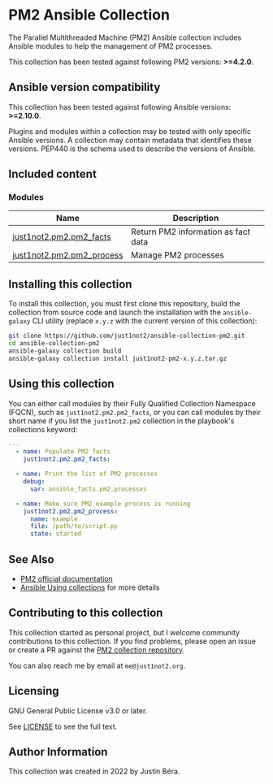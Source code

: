 # PM2 Ansible Collection

The Parallel Multithreaded Machine (PM2) Ansible collection includes Ansible modules to help the management of PM2 processes.

This collection has been tested against following PM2 versions: **>=4.2.0**.


## Ansible version compatibility

This collection has been tested against following Ansible versions: **>=2.10.0**.

Plugins and modules within a collection may be tested with only specific Ansible versions.
A collection may contain metadata that identifies these versions.
PEP440 is the schema used to describe the versions of Ansible.


## Included content

### Modules
Name | Description
--- | ---
[just1not2.pm2.pm2_facts](./docs/pm2_facts_module.rst)|Return PM2 information as fact data
[just1not2.pm2.pm2_process](./pm2_process_module.rst)|Manage PM2 processes


## Installing this collection

To install this collection, you must first clone this repository, build the collection from source code and launch the installation with the `ansible-galaxy` CLI utility (replace `x.y.z` with the current version of this collection):

```sh
git clone https://github.com/just1not2/ansible-collection-pm2.git
cd ansible-collection-pm2
ansible-galaxy collection build
ansible-galaxy collection install just1not2-pm2-x.y.z.tar.gz
```


## Using this collection

You can either call modules by their Fully Qualified Collection Namespace (FQCN), such as `just1not2.pm2.pm2_facts`, or you can call modules by their short name if you list the `just1not2.pm2` collection in the playbook's collections keyword:

```yaml
---
  - name: Populate PM2 facts
    just1not2.pm2.pm2_facts:

  - name: Print the list of PM2 processes
    debug:
      var: ansible_facts.pm2.processes

  - name: Make sure PM2 example process is running
    just1not2.pm2.pm2_process:
      name: example
      file: /path/to/script.py
      state: started
```


## See Also

* [PM2 official documentation](https://doc.pm2.io)
* [Ansible Using collections](https://docs.ansible.com/ansible/latest/user_guide/collections_using.html) for more details


## Contributing to this collection

This collection started as personal project, but I welcome community contributions to this collection. If you find problems, please open an issue or create a PR against the [PM2 collection repository](https://github.com/just1not2/ansible-collection-pm2).

You can also reach me by email at `me@just1not2.org`.


## Licensing

GNU General Public License v3.0 or later.

See [LICENSE](./LICENCE) to see the full text.


## Author Information

This collection was created in 2022 by Justin Béra.
